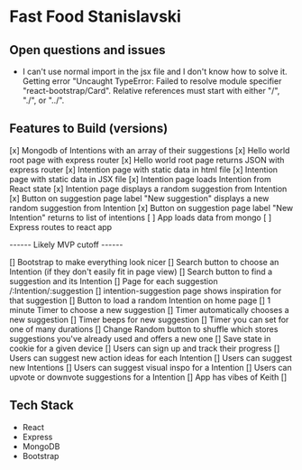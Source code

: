 # Fast Food Stanislavski #

<!--
> This material was originally posted [here](http://www.quora.com/What-is-Amazons-approach-to-product-development-and-product-management). It is reproduced here for posterities sake.

There is an approach called "working backwards" that is widely used at Amazon. They work backwards from the customer, rather than starting with an idea for a product and trying to bolt customers onto it. While working backwards can be applied to any specific product decision, using this approach is especially important when developing new products or features.

For new initiatives a product manager typically starts by writing an internal press release announcing the finished product. The target audience for the press release is the new/updated product's customers, which can be retail customers or internal users of a tool or technology. Internal press releases are centered around the customer problem, how current solutions (internal or external) fail, and how the new product will blow away existing solutions.

If the benefits listed don't sound very interesting or exciting to customers, then perhaps they're not (and shouldn't be built). Instead, the product manager should keep iterating on the press release until they've come up with benefits that actually sound like benefits. Iterating on a press release is a lot less expensive than iterating on the product itself (and quicker!).

If the press release is more than a page and a half, it is probably too long. Keep it simple. 3-4 sentences for most paragraphs. Cut out the fat. Don't make it into a spec. You can accompany the press release with a FAQ that answers all of the other business or execution questions so the press release can stay focused on what the customer gets. My rule of thumb is that if the press release is hard to write, then the product is probably going to suck. Keep working at it until the outline for each paragraph flows.

Oh, and I also like to write press-releases in what I call "Oprah-speak" for mainstream consumer products. Imagine you're sitting on Oprah's couch and have just explained the product to her, and then you listen as she explains it to her audience. That's "Oprah-speak", not "Geek-speak".

Once the project moves into development, the press release can be used as a touchstone; a guiding light. The product team can ask themselves, "Are we building what is in the press release?" If they find they're spending time building things that aren't in the press release (overbuilding), they need to ask themselves why. This keeps product development focused on achieving the customer benefits and not building extraneous stuff that takes longer to build, takes resources to maintain, and doesn't provide real customer benefit (at least not enough to warrant inclusion in the press release).
 -->

## Open questions and issues
- I can't use normal import in the jsx file and I don't know how to solve it. Getting error "Uncaught TypeError: Failed to resolve module specifier "react-bootstrap/Card". Relative references must start with either "/", "./", or "../".

## Features to Build (versions) ##
  [x] Mongodb of Intentions with an array of their suggestions
  [x] Hello world root page with express router
  [x] Hello world root page returns JSON with express router
  [x] Intention page with static data in html file
  [x] Intention page with static data in JSX file
  [x] Intention page loads Intention from React state
  [x] Intention page displays a random suggestion from Intention
  [x] Button on suggestion page label "New suggestion" displays a new random suggestion from Intention
  [x] Button on suggestion page label "New Intention" returns to list of intentions
  [ ] App loads data from mongo
  [ ] Express routes to react app

------ Likely MVP cutoff ------

  [] Bootstrap to make everything look nicer
  [] Search button to choose an Intention (if they don't easily fit in page view)
  [] Search button to find a suggestion and its Intention
  [] Page for each suggestion /:Intention/:suggestion
  [] intention-suggestion page shows inspiration for that suggestion
  [] Button to load a random Intention on home page
  [] 1 minute Timer to choose a new suggestion
  [] Timer automatically chooses a new suggestion
  [] Timer beeps for new suggestion
  [] Timer you can set for one of many durations
  [] Change Random button to shuffle which stores suggestions you've already used and offers a new one
  [] Save state in cookie for a given device
  [] Users can sign up and track their progress
  [] Users can suggest new action ideas for each Intention
  [] Users can suggest new Intentions
  [] Users can suggest visual inspo for a Intention
  [] Users can upvote or downvote suggestions for a Intention
  [] App has vibes of Keith
  []



## Tech Stack ##
  - React
  - Express
  - MongoDB
  - Bootstrap


